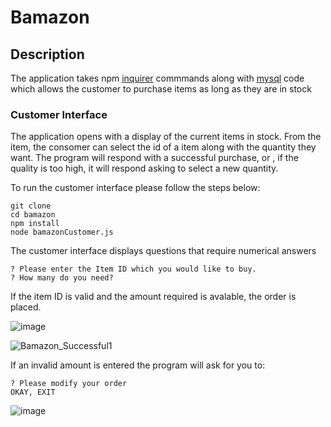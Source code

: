# Bamazon

## Description
The application takes npm [inquirer](https://www.npmjs.com/package/inquirer) commmands along with [mysql](https://www.npmjs.com/package/mysql) code which allows the customer to purchase items as long as they are in stock

### Customer Interface
The application opens with a display of the current items in stock.  From the item, the consomer can select the id of a item along with the quantity they want. The program will respond with a successful purchase, or , if the quality is too high, it will respond asking to select a new quantity.

To run the customer interface please follow the steps below:

	git clone 
	cd bamazon
	npm install
	node bamazonCustomer.js
	
The customer interface displays questions that require numerical answers 

	? Please enter the Item ID which you would like to buy. 
	? How many do you need? 

If the item ID is valid and the amount required is avalable, the order is placed.

![image](https://user-images.githubusercontent.com/46940564/56930531-f17d0e00-6aaa-11e9-816f-ae1bb5082da8.png)

![Bamazon_Successful1](https://user-images.githubusercontent.com/46940564/56928584-4ae23e80-6aa5-11e9-99a1-8bcabb546d20.gif)



If an invalid amount is entered the program will ask for you to:

	? Please modify your order
	OKAY, EXIT
	
![image](https://user-images.githubusercontent.com/46940564/56930533-f477fe80-6aaa-11e9-8f7e-6a8646f82df8.png)
	

